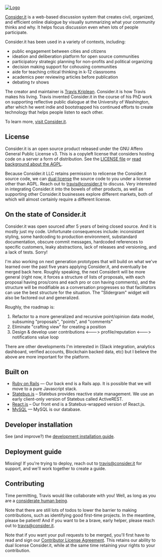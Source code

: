 <a href="https://consider.it/">![Logo](https://cdn.rawgit.com/tkriplean/ConsiderIt/master/public/logo.svg)</a>

[Consider.it][1] is a web-based discussion system that creates civil, organized, and efficient online dialogue by visually summarizing what your community thinks and why. It helps focus discussion even when lots of people participate.

[1]: <https://consider.it>

Consider.it has been used in a variety of contexts, including: 
- public engagement between cities and citizens
- ideation and deliberation platform for open source communities
- participatory strategic planning for non-profits and political organizing
- decision making support for cohousing communities
- aide for teaching critical thinking in k-12 classrooms
- academics peer reviewing articles before publication
- debating tv shows

The creator and maintainer is [Travis Kriplean](https://github.com/tkriplean/). Consider.it is how Travis makes his living. Travis invented Consider.it in the course of his PhD work on supporting reflective public dialogue at the University of Washington, after which he went indie and bootstrapped his continued efforts to create technology that helps people listen to each other. 

To learn more, [visit Consider.it][1].

License
-------

Consider.it is an open source product released under the GNU Affero General Public License v3. This is a copyleft license that considers hosting code on a server a form of distribution. See the [LICENSE file](LICENSE.txt) or [read background about the AGPL](https://www.gnu.org/licenses/why-affero-gpl.en.html). 

Because Consider.it LLC retains permission to relicense the Consider.it source code, we can [dual license](https://en.wikipedia.org/wiki/Multi-licensing) the source code to you under a license other than AGPL. Reach out to [travis@consider.it](travis@consider.it) to discuss. Very interested in integrating Consider.it into the bowels of other products, as well as supporting other Consider.it businesses explore different markets, both of which will almost certainly require a different license. 

On the state of Consider.it
---------------------------

Consider.it was open sourced after 5 years of being closed source. And it is mostly just my code. Unfortunate consequences include: inconsistant styling, some hardcoding to production environment, substandard documentation, obscure commit messages, hardcoded references to specific customers, leaky abstractions, lack of releases and versioning, and a lack of tests. Sorry!

I'm also working on next generation prototypes that will build on what we've learned over the past five years applying Consider.it, and eventually be merged back here. Roughly speaking, the next Considerit will be more general (right now, it forces a structure of lists of proposals, with each proposal having pros/cons and each pro or con having comments), and the structure will be modifiable as a conversation progresses so that facilitators can use the best structure for the situation. The "Slidergram" widget will also be factored out and generalized. 

Roughly, the roadmap is:
1. Refactor to a more generalized and recursive point/opinion data model, subsuming "proposals", "points", and "comments"
2. Eliminate "crafting view" for creating a position
3. Design & develop user contributions <---> profile/reputation <---> notifications value loop

There are other developments I'm interested in (Slack integration, analytics dashboard, verified accounts, Blockchain backed data, etc) but I believe the above are more important for the platform.  

Built on
--------

- [Ruby on Rails](http://rubyonrails.org/) — Our back end is a Rails app. It is possible that we will move to a pure Javascript stack. 
- [Statebus.js](https://invisible.college/statebus/) – Statebus provides reactive state management. We use an early client-only version of Statebus called ActiveREST. 
- [React.js](https://facebook.github.io/react/) – Our front end is a Statebus-wrapped version of React.js.
- [MySQL](https://www.mysql.com/) — MySQL is our database.


Developer installation
---------------------

See (and improve?) the [development installation guide](docs/developer_installation_guide.md).

Deployment guide
----------------

Missing! If you're trying to deploy, reach out to [travis@consider.it](travis@consider.it) for support, and we'll work together to create a guide. 

Contributing
------------

Time permitting, Travis would like collaborate with you! Well, as long as you are a [considerate human being](docs/code-of-conduct.md). 

Note that there are still lots of todos to lower the barrier to making contributions, such as identifying good first-time projects. In the meantime, please be patient! And if you want to be a brave, early helper, please reach out to [travis@consider.it](travis@consider.it).

Note that if you want your pull requests to be merged, you'll first have to read and sign our [Contributor License Agreement](). This retains our ability to dual license Consider.it, while at the same time retaining your rights to your contribution.  
